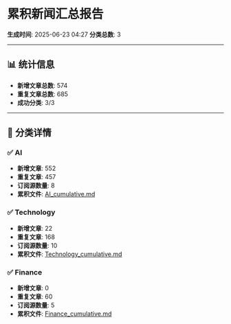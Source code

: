 # 累积新闻汇总报告

**生成时间**: 2025-06-23 04:27
**分类总数**: 3

---

## 📊 统计信息

- **新增文章总数**: 574
- **重复文章总数**: 685
- **成功分类**: 3/3

---

## 📂 分类详情

### ✅ AI
- **新增文章**: 552
- **重复文章**: 457
- **订阅源数量**: 8
- **累积文件**: [AI_cumulative.md](./AI_cumulative.md)

### ✅ Technology
- **新增文章**: 22
- **重复文章**: 168
- **订阅源数量**: 10
- **累积文件**: [Technology_cumulative.md](./Technology_cumulative.md)

### ✅ Finance
- **新增文章**: 0
- **重复文章**: 60
- **订阅源数量**: 5
- **累积文件**: [Finance_cumulative.md](./Finance_cumulative.md)
